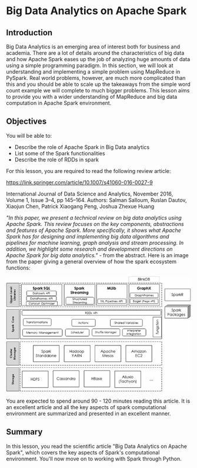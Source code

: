 
# Big Data Analytics on Apache Spark

## Introduction

Big Data Analytics is an emerging area of interest both for business and academia. There are a lot of details around the characteristics of big data and how Apache Spark eases up the job of analyzing huge amounts of data using a simple programming paradigm. In this section, we will look at understanding and implementing a simple problem using MapReduce in PySpark. Real world problems, however, are much more complicated than this and you should be able to scale up the takeaways from the simple word count example we will complete to much bigger problems. This lesson aims to provide you with a wider understanding of MapReduce and big data computation in Apache Spark environment. 


## Objectives
You will be able to:

- Describe the role of Apache Spark in Big Data analytics 
- List some of the Spark functionalities 
- Describe the role of RDDs in spark 

For this lesson, you are required to read the following review article: 

https://link.springer.com/article/10.1007/s41060-016-0027-9

International Journal of Data Science and Analytics, November 2016, Volume 1, Issue 3–4, pp 145–164. Authors: Salman Salloum, Ruslan Dautov, Xiaojun Chen, Patrick Xiaogang Peng, Joshua Zhexue Huang



*"In this paper, we present a technical review on big data analytics using Apache Spark. This review focuses on the key components, abstractions and features of Apache Spark. More specifically, it shows what Apache Spark has for designing and implementing big data algorithms and pipelines for machine learning, graph analysis and stream processing. In addition, we highlight some research and development directions on Apache Spark for big data analytics."* - from the abstract. Here is an image from the paper giving a general overview of how the spark ecosystem functions:


![](images/spark.gif)

You are expected to spend around 90 - 120 minutes reading this article. It is an excellent article and all the key aspects of spark computational environment are summarized and presented in an excellent manner. 


## Summary

In this lesson, you read the scientific article "Big Data Analytics on Apache Spark", which covers the key aspects of Spark's computational environment. You'll now move on to working with Spark through Python.
